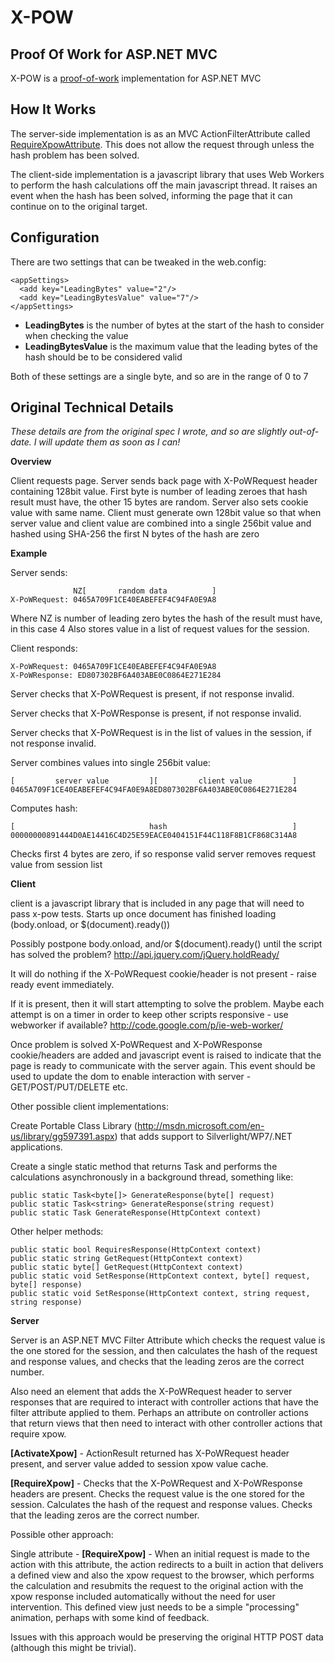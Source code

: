 # X-POW #

## Proof Of Work for ASP.NET MVC ##

X-POW is a [proof-of-work](http://en.wikipedia.org/wiki/Proof-of-work_system "proof-of-work") implementation for ASP.NET MVC

## How It Works ##

The server-side implementation is as an MVC ActionFilterAttribute called [RequireXpowAttribute](https://github.com/SneakyBrian/xpow/blob/master/xpow/RequireXpowAttribute.cs "RequireXpowAttribute"). This does not allow the request through unless the hash problem has been solved.

The client-side implementation is a javascript library that uses Web Workers to perform the hash calculations off the main javascript thread. It raises an event when the hash has been solved, informing the page that it can continue on to the original target.

## Configuration ##

There are two settings that can be tweaked in the web.config:

    <appSettings>
      <add key="LeadingBytes" value="2"/>
      <add key="LeadingBytesValue" value="7"/>
    </appSettings>

- **LeadingBytes** is the number of bytes at the start of the hash to consider when checking the value
- **LeadingBytesValue** is the maximum value that the leading bytes of the hash should be to be considered valid

Both of these settings are a single byte, and so are in the range of 0 to 7


## Original Technical Details ##

*These details are from the original spec I wrote, and so are slightly out-of-date. I will update them as soon as I can!*

**Overview**

Client requests page. Server sends back page with X-PoWRequest header containing 128bit value. First byte is number of leading zeroes that hash result must have, the other 15 bytes are random. Server also sets cookie value with same name. Client must generate own 128bit value so that when server value and client value are combined into a single 256bit value and hashed using SHA-256 the first N bytes of the hash are zero


**Example**

Server sends:

                  NZ[       random data          ]
    X-PoWRequest: 0465A709F1CE40EABEFEF4C94FA0E9A8

Where NZ is number of leading zero bytes the hash of the result must have, in this case 4
Also stores value in a list of request values for the session.

Client responds:

    X-PoWRequest: 0465A709F1CE40EABEFEF4C94FA0E9A8
    X-PoWResponse: ED807302BF6A403ABE0C0864E271E284

Server checks that X-PoWRequest is present, if not response invalid.

Server checks that X-PoWResponse is present, if not response invalid.

Server checks that X-PoWRequest is in the list of values in the session, if not response invalid.

Server combines values into single 256bit value:

    [         server value         ][         client value         ]
    0465A709F1CE40EABEFEF4C94FA0E9A8ED807302BF6A403ABE0C0864E271E284

Computes hash:

    [                              hash                            ]
    00000000891444D0AE14416C4D25E59EACE0404151F44C118F8B1CF868C314A8

Checks first 4 bytes are zero, if so response valid
server removes request value from session list

**Client**

client is a javascript library that is included in any page that will need to pass x-pow tests. 
Starts up once document has finished loading (body.onload, or $(document).ready())

Possibly postpone body.onload, and/or $(document).ready() until the script has solved the problem? http://api.jquery.com/jQuery.holdReady/ 

It will do nothing if the X-PoWRequest cookie/header is not present - raise ready event immediately.

If it is present, then it will start attempting to solve the problem.
Maybe each attempt is on a timer in order to keep other scripts responsive - use webworker if available? http://code.google.com/p/ie-web-worker/

Once problem is solved X-PoWRequest and X-PoWResponse cookie/headers are added and javascript event is raised to indicate that the page is ready to communicate with the server again.
This event should be used to update the dom to enable interaction with server - GET/POST/PUT/DELETE etc.

Other possible client implementations:

Create Portable Class Library (http://msdn.microsoft.com/en-us/library/gg597391.aspx) that adds support to Silverlight/WP7/.NET applications.

Create a single static method that returns Task<T> and performs the calculations asynchronously in a background thread, something like:

    public static Task<byte[]> GenerateResponse(byte[] request)
    public static Task<string> GenerateResponse(string request)
    public static Task GenerateResponse(HttpContext context)

Other helper methods:

    public static bool RequiresResponse(HttpContext context)
    public static string GetRequest(HttpContext context)
    public static byte[] GetRequest(HttpContext context)
    public static void SetResponse(HttpContext context, byte[] request, byte[] response)
    public static void SetResponse(HttpContext context, string request, string response)

**Server**

Server is an ASP.NET MVC Filter Attribute which checks the request value is the one stored for the session, and then calculates the hash of the request and response values, and checks that the leading zeros are the correct number.

Also need an element that adds the X-PoWRequest header to server responses that are required to interact with controller actions that have the filter attribute applied to them. Perhaps an attribute on controller actions that return views that then need to interact with other controller actions that require xpow.

**[ActivateXpow]** - ActionResult returned has X-PoWRequest header present, and server value added to session xpow value cache.

**[RequireXpow]** - Checks that the X-PoWRequest and X-PoWResponse headers are present. Checks the request value is the one stored for the session. Calculates the hash of the request and response values. Checks that the leading zeros are the correct number.

Possible other approach:

Single attribute - **[RequireXpow]** - When an initial request is made to the action with this attribute, the action redirects to a built in action that delivers a defined view and also the xpow request to the browser, which performs the calculation and resubmits the request to the original action with the xpow response included automatically without the need for user intervention. This defined view just needs to be a simple "processing" animation, perhaps with some kind of feedback.

Issues with this approach would be preserving the original HTTP POST data (although this might be trivial).